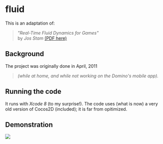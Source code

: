 # fluid

This is an adaptation of:
> _"Real-Time Fluid Dynamics for Games"_  
> by *Jos Stam* [(PDF here)](http://www.intpowertechcorp.com/GDC03.pdf)

## Background

The project was originally done in April, 2011  
> _(while at home, and while not working on the Domino's mobile app)._

## Running the code

It runs with *Xcode 8* (to my surprise!). The code uses (what is now) a very old version of Cocos2D (included); it is far from opitimized.

## Demonstration

<img src="./fluid.gif" />

